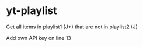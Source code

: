 # yt-playlist
Get all items in playlist1 (J+) that are not in playlist2 (J)

Add own API key on line 13
